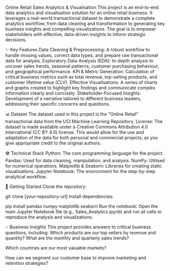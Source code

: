 Online Retail Sales Analytics & Visualisation
This project is an end-to-end data analytics and visualisation solution for an online retail business. It leverages a real-world transactional dataset to demonstrate a complete analytics workflow, from data cleaning and transformation to generating key business insights and compelling visualizations. The goal is to empower stakeholders with effective, data-driven insights to inform strategic decisions.

✨ Key Features
Data Cleaning & Preprocessing: A robust workflow to handle missing values, correct data types, and prepare raw transactional data for analysis.
Exploratory Data Analysis (EDA): In-depth analysis to uncover sales trends, seasonal patterns, customer purchasing behaviour, and geographical performance.
KPI & Metric Generation: Calculation of critical business metrics such as total revenue, top-selling products, and customer lifetime value (CLV).
Effective Visualisations: A series of charts and graphs created to highlight key findings and communicate complex information clearly and concisely.
Stakeholder-Focused Insights: Development of a narrative tailored to different business leaders, addressing their specific concerns and questions.

📊 Dataset
The dataset used in this project is the "Online Retail" transactional data from the UCI Machine Learning Repository.
License: The dataset is made available under a Creative Commons Attribution 4.0 International (CC BY 4.0) license. This would allow for the use and adaptation of the data for both personal and commercial projects, as you give appropriate credit to the original authors.

🛠️ Technical Stack
Python: The core programming language for the project.
Pandas: Used for data cleaning, manipulation, and analysis.
NumPy: Utilised for numerical operations.
Matplotlib & Seaborn: Libraries for creating static visualisations.
Jupyter Notebook: The environment for the step-by-step analytical workflow.

🚀 Getting Started
Clone the repository:

git clone [your-repository-url]
Install dependencies:

pip install pandas numpy matplotlib seaborn
Run the notebook:
Open the main Jupyter Notebook file (e.g., Sales_Analytics.ipynb) and run all cells to reproduce the analysis and visualizations.

💡 Business Insights
This project provides answers to critical business questions, including:
Which products are our top sellers by revenue and quantity?
What are the monthly and quarterly sales trends?

Which countries are our most valuable markets?

How can we segment our customer base to improve marketing and retention strategies?
